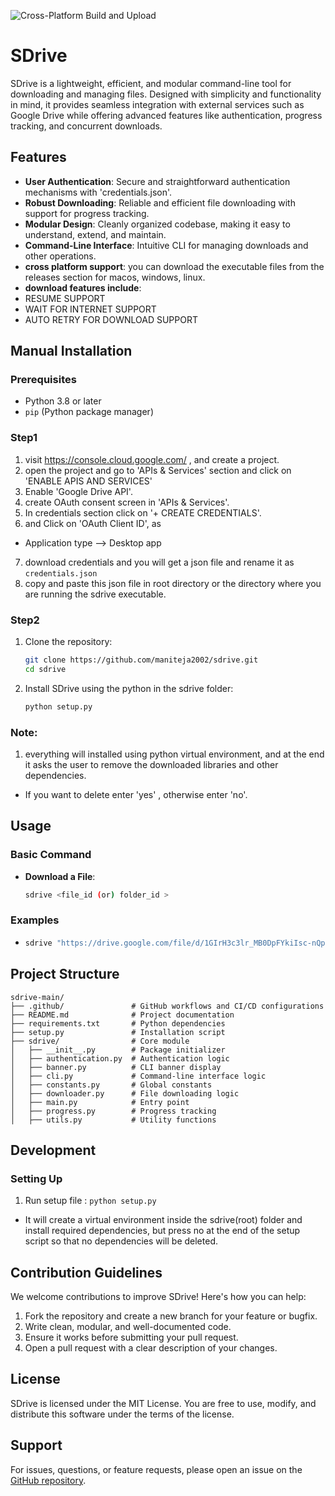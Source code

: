 ![Cross-Platform Build and Upload](https://github.com/maniteja2002/sdrive/actions/workflows/build.yml/badge.svg?branch=main)



# SDrive

SDrive is a lightweight, efficient, and modular command-line tool for downloading and managing files. Designed with simplicity and functionality in mind, it provides seamless integration with external services such as Google Drive while offering advanced features like authentication, progress tracking, and concurrent downloads.

## Features

-   **User Authentication**: Secure and straightforward authentication mechanisms with 'credentials.json'.
-   **Robust Downloading**: Reliable and efficient file downloading with support for progress tracking.
-   **Modular Design**: Cleanly organized codebase, making it easy to understand, extend, and maintain.
-   **Command-Line Interface**: Intuitive CLI for managing downloads and other operations.
- **cross platform support**: you can download the executable files from the releases section for macos, windows, linux.
- **download features include**:
- RESUME SUPPORT 
- WAIT FOR INTERNET SUPPORT
- AUTO RETRY FOR DOWNLOAD SUPPORT

## Manual Installation

### Prerequisites

-   Python 3.8 or later
-   `pip` (Python package manager)
### Step1
1. visit https://console.cloud.google.com/ , and create a project.
2. open the project and go to 'APIs & Services' section and click on 'ENABLE APIS AND SERVICES'
3. Enable 'Google Drive API'.
4. create OAuth consent screen in 'APIs & Services'.
5. In credentials section click on '+ CREATE CREDENTIALS'.
6. and Click on 'OAuth Client ID', as 
- Application type --> Desktop app
7. download credentials and you will get a json file and rename it as ```credentials.json```
8. copy and paste this json file in root directory or the directory where you are running the sdrive executable.



### Step2

1.  Clone the repository:
    
    ```bash
    git clone https://github.com/maniteja2002/sdrive.git
    cd sdrive
3.  Install SDrive using the python in the sdrive folder:
    
    ```bash
    python setup.py 
    ```
### Note: 
1. everything will installed using python virtual environment, and at the end it asks the user to remove the downloaded libraries and other dependencies. 
- If you want to delete enter 'yes' , otherwise enter 'no'.

    

## Usage

### Basic Command

-   **Download a File**:
    
    ```bash
    sdrive <file_id (or) folder_id >
    ```
    

### Examples
-   ```bash
    sdrive "https://drive.google.com/file/d/1GIrH3c3lr_MB0DpFYkiIsc-nQpQX5ULX/view?usp=drive_link" 
    ```
    

## Project Structure

```plaintext
sdrive-main/
├── .github/               # GitHub workflows and CI/CD configurations
├── README.md              # Project documentation
├── requirements.txt       # Python dependencies
├── setup.py               # Installation script
├── sdrive/                # Core module
│   ├── __init__.py        # Package initializer
│   ├── authentication.py  # Authentication logic
│   ├── banner.py          # CLI banner display
│   ├── cli.py             # Command-line interface logic
│   ├── constants.py       # Global constants
│   ├── downloader.py      # File downloading logic
│   ├── main.py            # Entry point
│   ├── progress.py        # Progress tracking
│   ├── utils.py           # Utility functions

```

## Development

### Setting Up

1.  Run setup file :
    ```python setup.py ```
- It will create a virtual environment inside the sdrive(root) folder and install required dependencies, but press no at the end of the setup script so that no dependencies will be deleted.
   

## Contribution Guidelines

We welcome contributions to improve SDrive! Here's how you can help:

1.  Fork the repository and create a new branch for your feature or bugfix.
2.  Write clean, modular, and well-documented code.
3.  Ensure it works before submitting your pull request.
4.  Open a pull request with a clear description of your changes.

## License

SDrive is licensed under the MIT License. You are free to use, modify, and distribute this software under the terms of the license.

## Support

For issues, questions, or feature requests, please open an issue on the [GitHub repository](https://github.com/maniteja2002/sdrive/issues).
